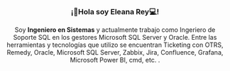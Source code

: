 <p align="center" width="300">
   <h3 align="center">¡👋Hola soy Eleana Rey💻!</h3>
</p>

<p align="center">Soy <strong>Ingeniero en Sistemas</strong> y actualmente trabajo como Ingeriero de Soporte SQL en los gestores Microsoft SQL Server y Oracle. Entre las herramientas y tecnologías que utilizo se encuentran Ticketing con OTRS, Remedy, Oracle, Microsoft SQL Server, Zabbix, Jira, Confluence, Grafana, Microsoft Power BI, cmd, etc. .<br /></p>






